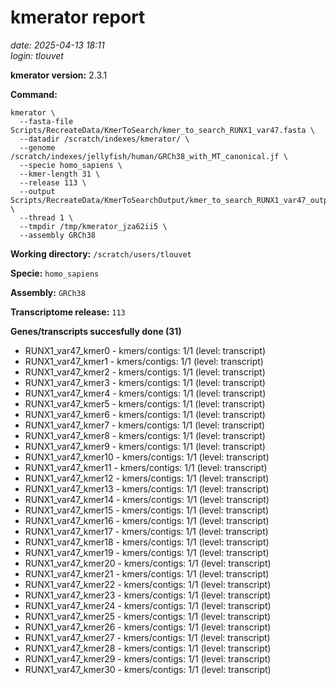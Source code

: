 # kmerator report
*date: 2025-04-13 18:11*  
*login: tlouvet*

**kmerator version:** 2.3.1

**Command:**

```
kmerator \
  --fasta-file Scripts/RecreateData/KmerToSearch/kmer_to_search_RUNX1_var47.fasta \
  --datadir /scratch/indexes/kmerator/ \
  --genome /scratch/indexes/jellyfish/human/GRCh38_with_MT_canonical.jf \
  --specie homo_sapiens \
  --kmer-length 31 \
  --release 113 \
  --output Scripts/RecreateData/KmerToSearchOutput/kmer_to_search_RUNX1_var47_output \
  --thread 1 \
  --tmpdir /tmp/kmerator_jza62ii5 \
  --assembly GRCh38
```

**Working directory:** `/scratch/users/tlouvet`

**Specie:** `homo_sapiens`

**Assembly:** `GRCh38`

**Transcriptome release:** `113`

**Genes/transcripts succesfully done (31)**

- RUNX1_var47_kmer0 - kmers/contigs: 1/1 (level: transcript)
- RUNX1_var47_kmer1 - kmers/contigs: 1/1 (level: transcript)
- RUNX1_var47_kmer2 - kmers/contigs: 1/1 (level: transcript)
- RUNX1_var47_kmer3 - kmers/contigs: 1/1 (level: transcript)
- RUNX1_var47_kmer4 - kmers/contigs: 1/1 (level: transcript)
- RUNX1_var47_kmer5 - kmers/contigs: 1/1 (level: transcript)
- RUNX1_var47_kmer6 - kmers/contigs: 1/1 (level: transcript)
- RUNX1_var47_kmer7 - kmers/contigs: 1/1 (level: transcript)
- RUNX1_var47_kmer8 - kmers/contigs: 1/1 (level: transcript)
- RUNX1_var47_kmer9 - kmers/contigs: 1/1 (level: transcript)
- RUNX1_var47_kmer10 - kmers/contigs: 1/1 (level: transcript)
- RUNX1_var47_kmer11 - kmers/contigs: 1/1 (level: transcript)
- RUNX1_var47_kmer12 - kmers/contigs: 1/1 (level: transcript)
- RUNX1_var47_kmer13 - kmers/contigs: 1/1 (level: transcript)
- RUNX1_var47_kmer14 - kmers/contigs: 1/1 (level: transcript)
- RUNX1_var47_kmer15 - kmers/contigs: 1/1 (level: transcript)
- RUNX1_var47_kmer16 - kmers/contigs: 1/1 (level: transcript)
- RUNX1_var47_kmer17 - kmers/contigs: 1/1 (level: transcript)
- RUNX1_var47_kmer18 - kmers/contigs: 1/1 (level: transcript)
- RUNX1_var47_kmer19 - kmers/contigs: 1/1 (level: transcript)
- RUNX1_var47_kmer20 - kmers/contigs: 1/1 (level: transcript)
- RUNX1_var47_kmer21 - kmers/contigs: 1/1 (level: transcript)
- RUNX1_var47_kmer22 - kmers/contigs: 1/1 (level: transcript)
- RUNX1_var47_kmer23 - kmers/contigs: 1/1 (level: transcript)
- RUNX1_var47_kmer24 - kmers/contigs: 1/1 (level: transcript)
- RUNX1_var47_kmer25 - kmers/contigs: 1/1 (level: transcript)
- RUNX1_var47_kmer26 - kmers/contigs: 1/1 (level: transcript)
- RUNX1_var47_kmer27 - kmers/contigs: 1/1 (level: transcript)
- RUNX1_var47_kmer28 - kmers/contigs: 1/1 (level: transcript)
- RUNX1_var47_kmer29 - kmers/contigs: 1/1 (level: transcript)
- RUNX1_var47_kmer30 - kmers/contigs: 1/1 (level: transcript)
